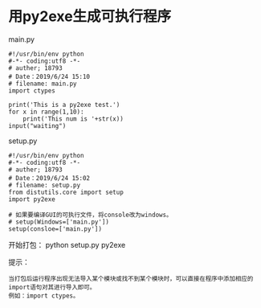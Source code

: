 # 用py2exe生成可执行程序

main.py
``` 
#!/usr/bin/env python
#-*- coding:utf8 -*-
# auther; 18793
# Date：2019/6/24 15:10
# filename: main.py
import ctypes

print('This is a py2exe test.')
for x in range(1,10):
    print('This num is '+str(x))
input("waiting")
```

setup.py
``` 
#!/usr/bin/env python
#-*- coding:utf8 -*-
# auther; 18793
# Date：2019/6/24 15:02
# filename: setup.py
from distutils.core import setup
import py2exe

# 如果要编译GUI的可执行文件，将console改为windows。
# setup(Windows=['main.py'])
setup(consloe=['main.py'])
```

开始打包：
python setup.py py2exe

提示：
    
    当打包后运行程序出现无法导入某个模块或找不到某个模块时，可以直接在程序中添加相应的import语句对其进行导入即可。
    例如：import ctypes。